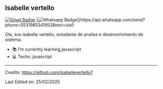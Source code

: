 ## Isabelle vertello
[![Gmail Badge](https://img.shields.io/badge/-Gmail-c14438?style=flat-square&logo=Gmail&logoColor=white&link=mailto:isabellevertello.costa@gmail.com)](mailto:isabellevertello.costa@gmail.com)
[![Whatsapp Badge](https://img.shields.io/badge/-Whatsapp-4CA143?style=flat-square&labelColor=4CA143&logo=whatsapp&logoColor=white&lin[k=https://api.whatsapp.com/send?phone=5531985341952&text=ola!)](https://api.whatsapp.com/send?phone=5531985341952&text=ola!)


Ola, sou isabelle vertello, estudante de analise e desenvolvimento de sistema.

- :books: I’m currently learning,javascript
- :computer: Techs: javascript

----
Credits: https://github.com/isabellevertello7



Last Edited on: 25/02/2025
